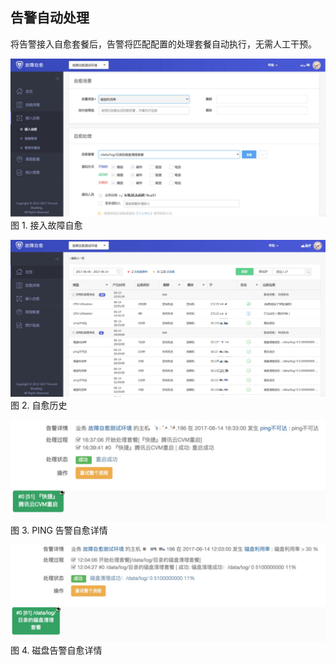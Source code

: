 ## 告警自动处理

将告警接入自愈套餐后，告警将匹配配置的处理套餐自动执行，无需人工干预。


![fta_auto_01](media/fta_auto_01.png)
图 1. 接入故障自愈


![fta_auto_02](media/fta_auto_02.png)
图 2. 自愈历史


![fta_auto_03](media/fta_auto_03.png)
图 3. PING 告警自愈详情



![fta_auto_04](media/fta_auto_04.png)
图 4. 磁盘告警自愈详情

